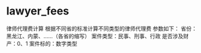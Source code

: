 # lawyer_fees
律师代理费计算
根据不同省的标准计算不同类型的律师代理费
参数如下：
省份：黑龙江、内蒙、……（各省的缩写）
案件类型：民事、刑事、行政
是否涉及财产：0、1
案件标的：数字类型
